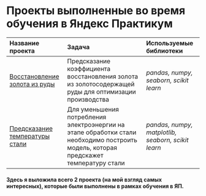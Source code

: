 # Проекты выполненные во время обучения в Яндекс Практикум
| Название проекта | Задача | Используемые библиотеки | 
| :---------------------- | :---------------------- | :---------------------- |
| [Восстановление золота из руды](gold/) | Предсказание коэффициента восстановления золота из золотосодержащей руды для оптимизации производства| *pandas, numpy, seaborn, scikit learn* |
| [Предсказание температуры стали](steel/) | Для уменьшения потребления электроэнергии на этапе обработки стали необходимо построить модель, которая предскажет температуру стали| *pandas, numpy, matplotlib, seaborn, scikit learn* |

#### Здесь я выложила всего 2 проекта (на мой взгляд самых интересных), которые были выполнены в рамках обучения в ЯП.

